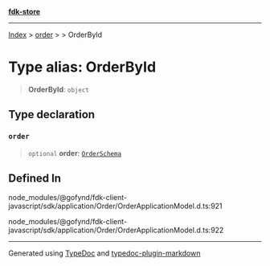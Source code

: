 [**fdk-store**](../../../README.md)
***

[Index](../../../API.md) > [order](../../README.md) > [<internal>](../README.md) > OrderById

# Type alias: OrderById

> **OrderById**: `object`

## Type declaration

### `order`

> `optional` **order**: [`OrderSchema`](type-alias.OrderSchema.md)

## Defined In

node\_modules/@gofynd/fdk-client-javascript/sdk/application/Order/OrderApplicationModel.d.ts:921

node\_modules/@gofynd/fdk-client-javascript/sdk/application/Order/OrderApplicationModel.d.ts:922

***
Generated using [TypeDoc](https://typedoc.org/) and [typedoc-plugin-markdown](https://www.npmjs.com/package/typedoc-plugin-markdown)
